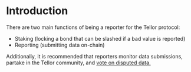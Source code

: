 # Introduction

There are two main functions of being a reporter for the Tellor protocol:

* Staking (locking a bond that can be slashed if a bad value is reported)
* Reporting (submitting data on-chain)

Additionally, it is recommended that reporters monitor data submissions, partake in the Tellor community, and [vote on disputed data.](https://app.gitbook.com/s/tcQlo49FAqTaOimNOz0X/disputing-data)
